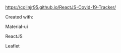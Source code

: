 https://colinjr95.github.io/ReactJS-Covid-19-Tracker/

Created with:

Material-ui

ReactJS

Leaflet
